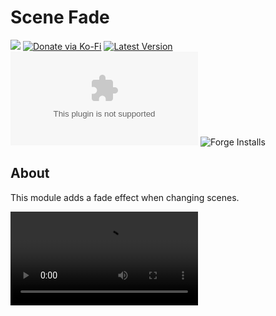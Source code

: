 # Scene Fade

![](https://img.shields.io/badge/Foundry-v11-informational)
[![Donate via Ko-Fi](https://img.shields.io/badge/donate-ko--fi-red.svg?logo=ko-fi)](https://ko-fi.com/darkmoor) [![Latest Version](https://img.shields.io/github/v/tag/patrickporto/scene-fade?label=version)](https://github.com/patrickporto/scene-fade/releases) [![Download Count](https://img.shields.io/github/downloads/patrickporto/scene-fade/latest/scene-fade.zip)](https://github.com/patrickporto/scene-fade/releases)
![Forge Installs](https://img.shields.io/badge/dynamic/json?label=Forge%20Installs&query=package.installs&suffix=%25&url=https%3A%2F%2Fforge-vtt.com%2Fapi%2Fbazaar%2Fpackage%2Fscene-fade&colorB=4aa94a)

## About

This module adds a fade effect when changing scenes.

![](./docs/demo.mp4)
